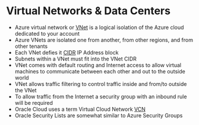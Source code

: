 # Virtual Networks & Data Centers

* Azure virtual network or [VNet](https://docs.microsoft.com/en-us/azure/virtual-network/virtual-networks-overview) is a logical isolation of the Azure cloud dedicated to your account
* Azure VNets are isolated one from another, from other regions, and from other tenants
* Each VNet defies it [CIDR](https://en.wikipedia.org/wiki/Classless_Inter-Domain_Routing) IP Address block
* Subnets within a VNet must fit into the VNet CIDR
* VNet comes with default routing and Internet access to allow virtual machines to communicate between each other and out to the outside world
* VNet allows traffic filtering to control traffic inside and from/to outside the VNet
* To allow traffic from the Internet a security group with an inbound rule will be required
* Oracle Cloud uses a term Virtual Cloud Network [VCN](https://cloud.oracle.com/en_US/bare-metal-network/vcn/faq)
* Oracle Security Lists are somewhat similar to Azure Security Groups